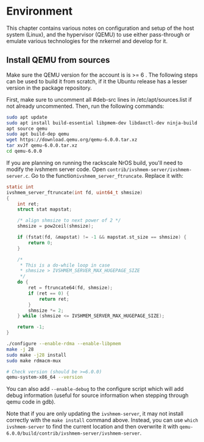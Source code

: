 # Environment

This chapter contains various notes on configuration and setup of the host
system (Linux), and the hypervisor (QEMU) to use either pass-through or emulate
various technologies for the nrkernel and develop for it.

## Install QEMU from sources

Make sure the QEMU version for the account is is >= 6 . The following steps can
be used to build it from scratch, if it the Ubuntu release has a lesser version
in the package repository.

First, make sure to uncomment all #deb-src lines in /etc/apt/sources.list if not
already uncommented. Then, run the following commands:

```bash
sudo apt update
sudo apt install build-essential libpmem-dev libdaxctl-dev ninja-build
apt source qemu
sudo apt build-dep qemu
wget https://download.qemu.org/qemu-6.0.0.tar.xz
tar xvJf qemu-6.0.0.tar.xz
cd qemu-6.0.0
```

If you are planning on running the rackscale NrOS build, you'll need to modify
the ivshmem server code. Open ```contrib/ivshmem-server/ivshmem-server.c```.
Go to the function```ivshmem_server_ftruncate```. Replace it with:
```c
static int
ivshmem_server_ftruncate(int fd, uint64_t shmsize)
{
    int ret;
    struct stat mapstat;

    /* align shmsize to next power of 2 */
    shmsize = pow2ceil(shmsize);

    if (fstat(fd, &mapstat) != -1 && mapstat.st_size == shmsize) {
        return 0;
    }

    /*
     * This is a do-while loop in case
     * shmsize > IVSHMEM_SERVER_MAX_HUGEPAGE_SIZE
     */
    do {
        ret = ftruncate64(fd, shmsize);
        if (ret == 0) {
            return ret;
        }
        shmsize *= 2;
    } while (shmsize <= IVSHMEM_SERVER_MAX_HUGEPAGE_SIZE);

    return -1;
}
```

```bash
./configure --enable-rdma --enable-libpmem
make -j 28
sudo make -j28 install
sudo make rdmacm-mux

# Check version (should be >=6.0.0)
qemu-system-x86_64 --version
```

You can also add `--enable-debug` to the configure script which will add debug
information (useful for source information when stepping through qemu code in
gdb).

Note that if you are only updating the ```ivshmem-server```, it may not install
correctly with the ```make install``` command above. Instead, you can use
```which ivshmem-server``` to find the current location and then overwrite it
with ```qemu-6.0.0/build/contrib/ivshmem-server/ivshmem-server```. 
